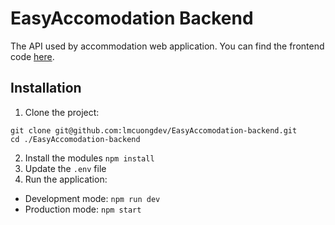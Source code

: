 # EasyAccomodation Backend

The API used by accommodation web application. You can find the frontend code [here](https://github.com/lmcuongdev/EasyAccomodation-client).

## Installation

1. Clone the project:
```
git clone git@github.com:lmcuongdev/EasyAccomodation-backend.git
cd ./EasyAccomodation-backend
```
2. Install the modules `npm install`
3. Update the `.env` file
4. Run the application: 
  - Development mode: `npm run dev`
  - Production mode: `npm start`
